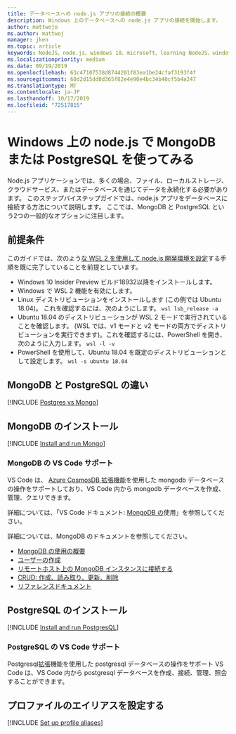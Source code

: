```yaml
---
title: データベースへの node.js アプリの接続の概要
description: Windows 上のデータベースへの node.js アプリの接続を開始します。
author: mattwojo
ms.author: mattwoj
manager: jken
ms.topic: article
keywords: NodeJS、node.js、windows 10、microsoft、learning NodeJS、windows 上のノード、wsl のノード、windows 上の linux 上のノード、windows 上のノードのインストール、windows 上のノードのインストール、windows 上の NodeJS を使用した開発、windows 上のノードのインストール、WSL へのノードのインストール、Windows 上の NodeJSLinux 用サブシステム
ms.localizationpriority: medium
ms.date: 09/19/2019
ms.openlocfilehash: 63c47107538d8744201f83ea1be24cfaf3193f4f
ms.sourcegitcommit: 60d2d15dd0d365f82e4e90e4bc34b40cf5b4a247
ms.translationtype: MT
ms.contentlocale: ja-JP
ms.lasthandoff: 10/17/2019
ms.locfileid: "72517815"
---
```

# <a name="get-started-using-mongodb-or-postgresql-with-nodejs-on-windows"></a>Windows 上の node.js で MongoDB または PostgreSQL を使ってみる

Node.js アプリケーションでは、多くの場合、ファイル、ローカルストレージ、クラウドサービス、またはデータベースを通じてデータを永続化する必要があります。 このステップバイステップガイドでは、node.js アプリをデータベースに接続する方法について説明します。 ここでは、MongoDB と PostgreSQL という2つの一般的なオプションに注目します。

## <a name="prerequisites"></a>前提条件

このガイドでは、次のよう[な WSL 2 を使用して node.js 開発環境を設定](./setup-on-wsl2.md)する手順を既に完了していることを前提としています。

- Windows 10 Insider Preview ビルド18932以降をインストールします。
- Windows で WSL 2 機能を有効にします。
- Linux ディストリビューションをインストールします (この例では Ubuntu 18.04)。 これを確認するには、次のようにします。 `wsl lsb_release -a`
- Ubuntu 18.04 のディストリビューションが WSL 2 モードで実行されていることを確認します。 (WSL では、v1 モードと v2 モードの両方でディストリビューションを実行できます)。これを確認するには、PowerShell を開き、次のように入力します。 `wsl -l -v`
- PowerShell を使用して、Ubuntu 18.04 を既定のディストリビューションとして設定します。 `wsl -s ubuntu 18.04`

## <a name="differences-between-mongodb-and-postgresql"></a>MongoDB と PostgreSQL の違い

[!INCLUDE [Postgres vs Mongo](../includes/postgres-v-mongo.md)]

## <a name="install-mongodb"></a>MongoDB のインストール

[!INCLUDE [Install and run Mongo](../includes/install-and-run-mongo.md)]

### <a name="vs-code-support-for-mongodb"></a>MongoDB の VS Code サポート

VS Code は、 [Azure CosmosDB 拡張機能](https://marketplace.visualstudio.com/items?itemName=ms-azuretools.vscode-cosmosdb)を使用した mongodb データベースの操作をサポートしており、VS Code 内から mongodb データベースを作成、管理、クエリできます。

詳細については、「VS Code ドキュメント: [MongoDB の](https://code.visualstudio.com/docs/azure/mongodb)使用」を参照してください。

詳細については、MongoDB のドキュメントを参照してください。

- [MongoDB の使用の概要](https://docs.mongodb.com/manual/introduction/)
- [ユーザーの作成](https://docs.mongodb.com/manual/tutorial/create-users/)
- [リモートホスト上の MongoDB インスタンスに接続する](https://docs.mongodb.com/manual/mongo/#mongodb-instance-on-a-remote-host)
- [CRUD: 作成、読み取り、更新、削除](https://docs.mongodb.com/manual/crud/)
- [リファレンスドキュメント](https://docs.mongodb.com/manual/reference/)

## <a name="install-postgresql"></a>PostgreSQL のインストール

[!INCLUDE [Install and run PostgresQL](../includes/install-and-run-postgres.md)]

### <a name="vs-code-support-for-postgresql"></a>PostgreSQL の VS Code サポート

Postgresql[拡張](https://marketplace.visualstudio.com/items?itemName=ms-ossdata.vscode-postgresql)機能を使用した postgresql データベースの操作をサポート VS Code は、VS Code 内から postgresql データベースを作成、接続、管理、照会することができます。

## <a name="set-up-profile-aliases"></a>プロファイルのエイリアスを設定する

[!INCLUDE [Set up profile aliases](../includes/profile-aliases.md)]
